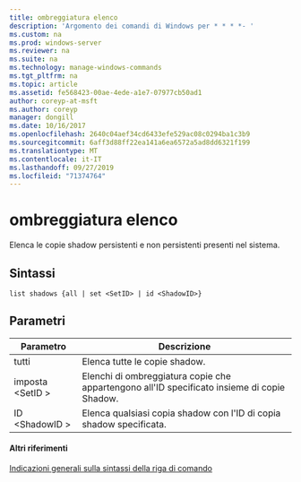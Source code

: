 ```yaml
---
title: ombreggiatura elenco
description: 'Argomento dei comandi di Windows per * * * *- '
ms.custom: na
ms.prod: windows-server
ms.reviewer: na
ms.suite: na
ms.technology: manage-windows-commands
ms.tgt_pltfrm: na
ms.topic: article
ms.assetid: fe568423-00ae-4ede-a1e7-07977cb50ad1
author: coreyp-at-msft
ms.author: coreyp
manager: dongill
ms.date: 10/16/2017
ms.openlocfilehash: 2640c04aef34cd6433efe529ac08c0294ba1c3b9
ms.sourcegitcommit: 6aff3d88ff22ea141a6ea6572a5ad8dd6321f199
ms.translationtype: MT
ms.contentlocale: it-IT
ms.lasthandoff: 09/27/2019
ms.locfileid: "71374764"
---
```

# <a name="list-shadows"></a>ombreggiatura elenco



Elenca le copie shadow persistenti e non persistenti presenti nel sistema.

## <a name="syntax"></a>Sintassi

```
list shadows {all | set <SetID> | id <ShadowID>}
```

## <a name="parameters"></a>Parametri

|Parametro|Descrizione|
|---------|-----------|
|tutti|Elenca tutte le copie shadow.|
|imposta \<SetID >|Elenchi di ombreggiatura copie che appartengono all'ID specificato insieme di copie Shadow.|
|ID \<ShadowID >|Elenca qualsiasi copia shadow con l'ID di copia shadow specificata.|

#### <a name="additional-references"></a>Altri riferimenti

[Indicazioni generali sulla sintassi della riga di comando](command-line-syntax-key.md)